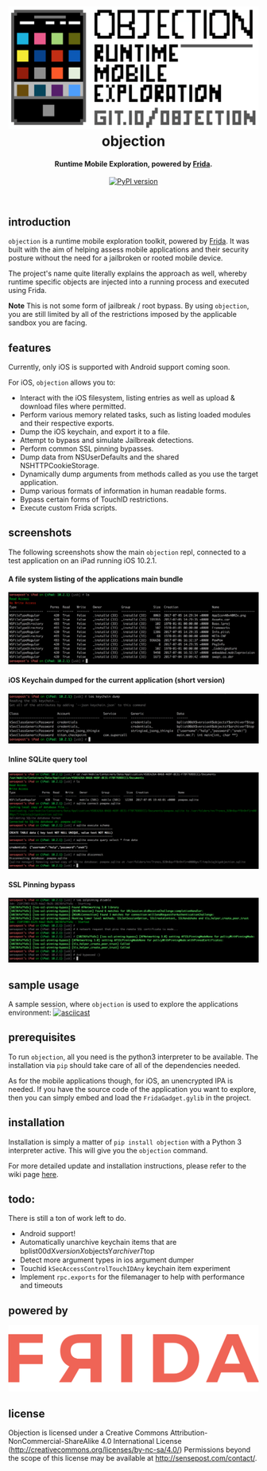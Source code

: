 <h1 align="center">
  <br>
  <a href="https://github.com/sensepost/objection">
    <img src="https://raw.githubusercontent.com/sensepost/objection/master/images/objection.png" alt="objection"></a>
  <br>
  objection
  <br>
</h1>

<h4 align="center">Runtime Mobile Exploration, powered by <a href="https://www.frida.re/" target="_blank">Frida</a>.</h4>

<p align="center">
  <a href="https://pypi.python.org/pypi/objection"><img src="https://badge.fury.io/py/objection.svg" alt="PyPI version" height="18"></a>
</p>

<br>

## introduction
`objection` is a runtime mobile exploration toolkit, powered by [Frida](https://www.frida.re/). It was built with the aim of helping assess mobile applications and their security posture without the need for a jailbroken or rooted mobile device.

The project's name quite literally explains the approach as well, whereby runtime specific objects are injected into a running process and executed using Frida.

**Note** This is not some form of jailbreak / root bypass. By using `objection`, you are still limited by all of the restrictions imposed by the applicable sandbox you are facing.

## features
Currently, only iOS is supported with Android support coming soon.

For iOS, `objection` allows you to:

- Interact with the iOS filesystem, listing entries as well as upload & download files where permitted.
- Perform various memory related tasks, such as listing loaded modules and their respective exports.
- Dump the iOS keychain, and export it to a file.
- Attempt to bypass and simulate Jailbreak detections.
- Perform common SSL pinning bypasses.
- Dump data from NSUserDefaults and the shared NSHTTPCookieStorage.
- Dynamically dump arguments from methods called as you use the target application.
- Dump various formats of information in human readable forms.
- Bypass certain forms of TouchID restrictions.
- Execute custom Frida scripts.

## screenshots
The following screenshots show the main `objection` repl, connected to a test application on an iPad running iOS 10.2.1.

#### A file system listing of the applications main bundle
![ls](images/objection_ls.png)

#### iOS Keychain dumped for the current application (short version)
![keychain](images/objection_keychain.png)

#### Inline SQLite query tool
![sqlite](images/objection_sqlite.png)

#### SSL Pinning bypass
![sslpinning](images/objection_ssl_pinning.png)

## sample usage
A sample session, where `objection` is used to explore the applications environment:
[![asciicast](https://asciinema.org/a/8O6fjDHOdVKgPYeqITHXPp6HV.png)](https://asciinema.org/a/8O6fjDHOdVKgPYeqITHXPp6HV)

## prerequisites
To run `objection`, all you need is the python3 interpreter to be available. The installation via `pip` should take care of all of the dependencies needed.

As for the mobile applications though, for iOS, an unencrypted IPA is needed. If you have the source code of the application you want to explore, then you can simply embed and load the `FridaGadget.gylib` in the project.

## installation
Installation is simply a matter of `pip install objection` with a Python 3 interpreter active. This will give you the `objection` command.

For more detailed update and installation instructions, please refer to the wiki page [here](https://github.com/sensepost/objection/wiki/Installation).

## todo:
There is still a ton of work left to do.

- Android support!
- Automatically unarchive keychain items that are bplist00ԁX$versionX$objectsY$archiverT$top
- Detect more argument types in ios argument dumper
- Touchid `kSecAccessControlTouchIDAny` keychain item experiment
- Implement `rpc.exports` for the filemanager to help with performance and timeouts

## powered by

![frida](images/frida_logo.png)

## license

Objection is licensed under a Creative Commons Attribution-NonCommercial-ShareAlike 4.0 International License (http://creativecommons.org/licenses/by-nc-sa/4.0/) Permissions beyond the scope of this license may be available at http://sensepost.com/contact/.


